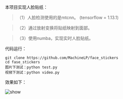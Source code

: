 
本项目实现人脸贴纸：
>（1）人脸检测使用的是mtcnn。  (tensorflow = 1.13.1)

>（2）通过放射变换将贴纸映射到面部。

>（3）使用numba，实现实时人脸贴纸。

代码运行：
```
git clone https://github.com/MachineLP/face_stickers
cd fase_stickers
图片下测试：python test.py
视频下测试：python video.py
```



效果如下：

  ![show](./res.png)






